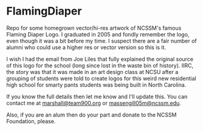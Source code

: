 # FlamingDiaper
Repo for some homegrown vector/hi-res artwork of NCSSM's famous Flaming Diaper Logo. I graduated in 2005 and fondly remember the logo, even though it was a bit before my time.  I suspect there are a fair number of alumni who could use a higher res or vector version so this is it.

I wish I had the email from Joe Liles that fully explained the original source of this logo for the school (long since lost in the waste bin of history). IIRC, the story was that it was made in an art design class at NCSU after a grouping of students were told to create logos for this weird new residential high school for smarty pants students was being built in North Carolina.

If you know the full details then let me know and I'll update this. You can contact me at marshall@team900.org or massengill05m@ncssm.edu.

Also, if you are an alum then do your part and donate to the NCSSM Foundation, please.
